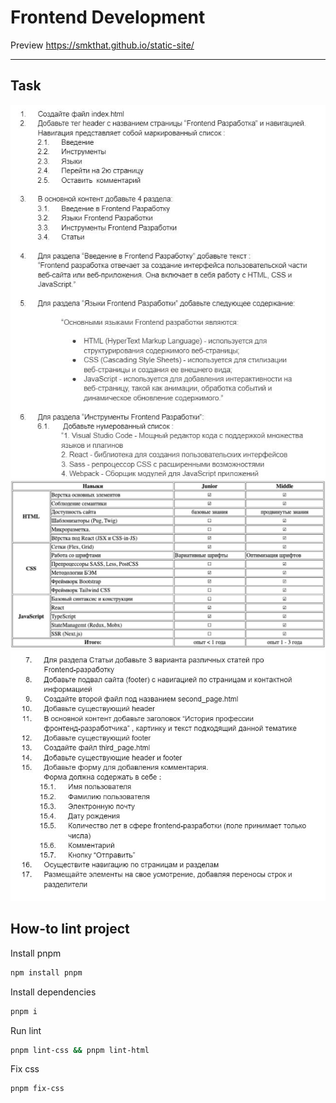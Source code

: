 # Frontend Development

Preview https://smkthat.github.io/static-site/

---

## Task

![img.png](docs/img.png)
![img_1.png](docs/img_1.png)
![img_2.png](docs/img_2.png)

## How-to lint project

Install pnpm

```bash
npm install pnpm
```

Install dependencies

```bash
pnpm i
```

Run lint

```bash
pnpm lint-css && pnpm lint-html
```

Fix css

```bash
pnpm fix-css
```


